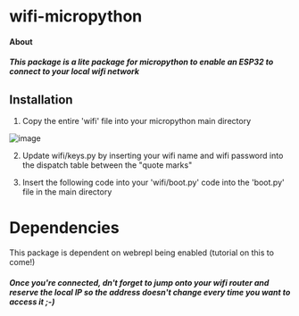 # wifi-micropython

#### About

##### This package is a lite package for micropython to enable an ESP32 to connect to your local wifi network

## Installation

1) Copy the entire 'wifi' file into your micropython main directory

![image](https://user-images.githubusercontent.com/87293579/135570354-f6844b79-c8bf-41bc-8260-58e601badf4a.png)


2) Update wifi/keys.py by inserting your wifi name and wifi password into the dispatch table between the "quote marks"


3) Insert the following code into your 'wifi/boot.py' code into the 'boot.py' file in the main directory



# Dependencies

This package is dependent on webrepl being enabled (tutorial on this to come!)

##### Once you're connected, dn't forget to jump onto your wifi router and reserve the local IP so the address doesn't change every time you want to access it ;-)
